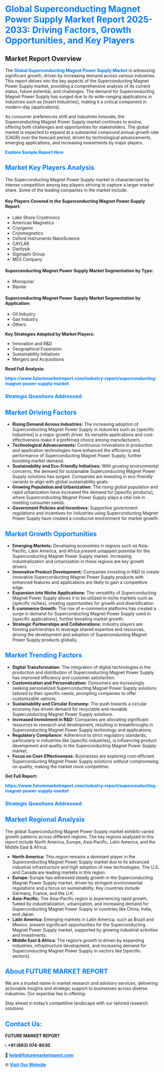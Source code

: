 <h1 style="color: #007BFF;">Global Superconducting Magnet Power Supply Market Report 2025-2033: Driving Factors, Growth Opportunities, and Key Players</h1>

<section id="overview">
<h2>Market Report Overview</h2>
<p>The <a href="https://www.futuremarketreport.com/industry-report/superconducting-magnet-power-supply-market" style="color: #007BFF; text-decoration: none;"><strong>Global Superconducting Magnet Power Supply Market</strong></a> is witnessing significant growth, driven by increasing demand across various industries. This report delves into the key aspects of the Superconducting Magnet Power Supply market, providing a comprehensive analysis of its current status, future potential, and challenges. The demand for Superconducting Magnet Power Supply has surged due to its wide-ranging applications in industries such as [insert industries], making it a critical component in modern-day [applications].</p>
<p>As consumer preferences shift and industries innovate, the Superconducting Magnet Power Supply market continues to evolve, offering both challenges and opportunities for stakeholders. The global market is expected to expand at a substantial compound annual growth rate (CAGR) over the forecast period, driven by technological advancements, emerging applications, and increasing investments by major players.</p>
</section>

<section id="overview">
<p><a href="https://www.futuremarketreport.com/request-sample/reportId=50299" style="color: #007BFF; text-decoration: none;"><strong>Explore Sample Report Here</strong></a></p>
</section>

<section id="key-players">
<h2 style="color: #007BFF;">Market Key Players Analysis</h2>
<p>The Superconducting Magnet Power Supply market is characterized by intense competition among key players striving to capture a larger market share. Some of the leading companies in the market include:</p>
<h4>Key Players Covered in the Superconducting Magnet Power Supply Report:</h4>
<ul><li>Lake Shore Cryotronics</li><li>American Magnetics</li><li>Cryogenic</li><li>Cryomagnetics</li><li>Oxford Instruments NanoScience</li><li>CAYLAR</li><li>Danfysik</li><li>Sigmaphi Group</li><li>MES Company</li></ul>
<h4>Superconducting Magnet Power Supply Market Segmentation by Type:</h4>
<ul><li>Monopolar</li><li>Bipolar</li></ul>

<h4>Superconducting Magnet Power Supply Market Segmentation by Application:</h4>
<ul><li>Oil Industry</li><li>Gas Industry</li><li>Others</li></ul>
<p><strong>Key Strategies Adopted by Market Players:</strong></p>
<ul>
<li>Innovation and R&D</li>
<li>Geographical Expansion</li>
<li>Sustainability Initiatives</li>
<li>Mergers and Acquisitions</li>
</ul>
</section>

<section>
<p><strong>Read Full Analysis: </strong></p><a href="https://www.futuremarketreport.com/industry-report/superconducting-magnet-power-supply-market" style="color: #007BFF; text-decoration: none;"><strong>https://www.futuremarketreport.com/industry-report/superconducting-magnet-power-supply-market</strong></a>
<h3 style="color: #007BFF;">Strategic Questions Addressed:</h3>
</section>

<section id="driving-factors">
<h2 style="color: #007BFF;">Market Driving Factors</h2>
<ul>
<li><strong>Rising Demand Across Industries:</strong> The increasing adoption of Superconducting Magnet Power Supply in industries such as [specific industries] is a major growth driver. Its versatile applications and cost-effectiveness make it a preferred choice among manufacturers.</li>
<li><strong>Technological Advancements:</strong> Continuous innovations in production and application technologies have enhanced the efficiency and performance of Superconducting Magnet Power Supply, further boosting market demand.</li>
<li><strong>Sustainability and Eco-Friendly Initiatives:</strong> With growing environmental concerns, the demand for sustainable Superconducting Magnet Power Supply solutions has surged. Companies are investing in eco-friendly variants to align with global sustainability goals.</li>
<li><strong>Growing Population and Urbanization:</strong> The rising global population and rapid urbanization have increased the demand for [specific products], where Superconducting Magnet Power Supply plays a vital role in meeting consumer needs.</li>
<li><strong>Government Policies and Incentives:</strong> Supportive government regulations and incentives for industries using Superconducting Magnet Power Supply have created a conducive environment for market growth.</li>
</ul>
</section>

<section id="growth-opportunities">
<h2 style="color: #007BFF;">Market Growth Opportunities</h2>
<ul>
<li><strong>Emerging Markets:</strong> Developing economies in regions such as Asia-Pacific, Latin America, and Africa present untapped potential for the Superconducting Magnet Power Supply market. Increasing industrialization and urbanization in these regions are key growth drivers.</li>
<li><strong>Innovative Product Development:</strong> Companies investing in R&D to create innovative Superconducting Magnet Power Supply products with enhanced features and applications are likely to gain a competitive edge.</li>
<li><strong>Expansion into Niche Applications:</strong> The versatility of Superconducting Magnet Power Supply allows it to be utilized in niche markets such as [specific niches], creating opportunities for growth and diversification.</li>
<li><strong>E-commerce Growth:</strong> The rise of e-commerce platforms has created a surge in demand for Superconducting Magnet Power Supply used in [specific applications], further boosting market growth.</li>
<li><strong>Strategic Partnerships and Collaborations:</strong> Industry players are forming partnerships to leverage shared expertise and resources, driving the development and adoption of Superconducting Magnet Power Supply products globally.</li>
</ul>
</section>

<section id="trending-factors">
<h2 style="color: #007BFF;">Market Trending Factors</h2>
<ul>
<li><strong>Digital Transformation:</strong> The integration of digital technologies in the production and distribution of Superconducting Magnet Power Supply has improved efficiency and customer satisfaction.</li>
<li><strong>Customization and Personalization:</strong> Consumers are increasingly seeking personalized Superconducting Magnet Power Supply solutions tailored to their specific needs, prompting companies to offer customizable options.</li>
<li><strong>Sustainability and Circular Economy:</strong> The push towards a circular economy has driven demand for recyclable and reusable Superconducting Magnet Power Supply solutions.</li>
<li><strong>Increased Investment in R&D:</strong> Companies are allocating significant resources to research and development, resulting in breakthroughs in Superconducting Magnet Power Supply technology and applications.</li>
<li><strong>Regulatory Compliance:</strong> Adherence to strict regulatory standards, particularly in industries like [specific industries], is influencing product development and quality in the Superconducting Magnet Power Supply market.</li>
<li><strong>Focus on Cost-Effectiveness:</strong> Businesses are exploring cost-efficient Superconducting Magnet Power Supply solutions without compromising on quality, making the market more competitive.</li>
</ul>
</section>

<section>
<p><strong>Get Full Report: </strong></p><a href="https://www.futuremarketreport.com/industry-report/superconducting-magnet-power-supply-market" style="color: #007BFF; text-decoration: none;"><strong>https://www.futuremarketreport.com/industry-report/superconducting-magnet-power-supply-market</strong></a>
<h3 style="color: #007BFF;">Strategic Questions Addressed:</h3>
</section>


<section id="regional-analysis">
<h2 style="color: #007BFF;">Market Regional Analysis</h2>
<p>The global Superconducting Magnet Power Supply market exhibits varied growth patterns across different regions. The key regions analyzed in this report include North America, Europe, Asia-Pacific, Latin America, and the Middle East & Africa:</p>
<ul>
<li><strong>North America:</strong> This region remains a dominant player in the Superconducting Magnet Power Supply market due to its advanced industrial infrastructure and high adoption of new technologies. The U.S. and Canada are leading markets in this region.</li>
<li><strong>Europe:</strong> Europe has witnessed steady growth in the Superconducting Magnet Power Supply market, driven by stringent environmental regulations and a focus on sustainability. Key countries include Germany, France, and the U.K.</li>
<li><strong>Asia-Pacific:</strong> The Asia-Pacific region is experiencing rapid growth, fueled by industrialization, urbanization, and increasing demand for Superconducting Magnet Power Supply in countries like China, India, and Japan.</li>
<li><strong>Latin America:</strong> Emerging markets in Latin America, such as Brazil and Mexico, present significant opportunities for the Superconducting Magnet Power Supply market, supported by growing industrial activities and investments.</li>
<li><strong>Middle East & Africa:</strong> The region’s growth is driven by expanding industries, infrastructure development, and increasing demand for Superconducting Magnet Power Supply in sectors like [specific sectors].</li>
</ul>
</section>

<footer>
<h2 style="color: #007BFF;">About FUTURE MARKET REPORT</h2>
<p>We are a trusted name in market research and advisory services, delivering actionable insights and strategic support to businesses across diverse industries. Our expertise lies in offering:</p>

<p>Stay ahead in today’s competitive landscape with our tailored research solutions.</p>

<h2 style="color: #007BFF;">Contact Us:</h2>
<p><strong>FUTURE MARKET REPORT</strong></p>
<p>📞 <strong>+91 (883) 074-8030</strong></p>
<p>📧 <strong><a href="mailto:help@futuremarketreport.com" style="color: #007BFF;">help@futuremarketreport.com</a></strong></p>
<p>🌐 <strong><a href="https://www.futuremarketreport.com/" style="color: #007BFF;">Visit Our Website</a></strong></p>
</footer>